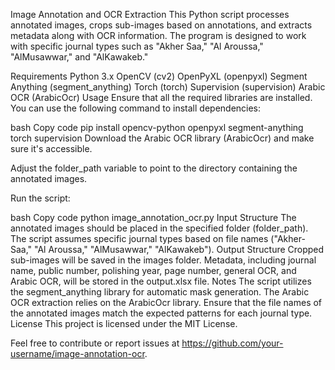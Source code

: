 Image Annotation and OCR Extraction
This Python script processes annotated images, crops sub-images based on annotations, and extracts metadata along with OCR information. The program is designed to work with specific journal types such as "Akher Saa," "Al Aroussa," "AlMusawwar," and "AlKawakeb."

Requirements
Python 3.x
OpenCV (cv2)
OpenPyXL (openpyxl)
Segment Anything (segment_anything)
Torch (torch)
Supervision (supervision)
Arabic OCR (ArabicOcr)
Usage
Ensure that all the required libraries are installed. You can use the following command to install dependencies:

bash
Copy code
pip install opencv-python openpyxl segment-anything torch supervision
Download the Arabic OCR library (ArabicOcr) and make sure it's accessible.

Adjust the folder_path variable to point to the directory containing the annotated images.

Run the script:

bash
Copy code
python image_annotation_ocr.py
Input Structure
The annotated images should be placed in the specified folder (folder_path).
The script assumes specific journal types based on file names ("Akher-Saa," "Al Aroussa," "AlMusawwar," "AlKawakeb").
Output Structure
Cropped sub-images will be saved in the images folder.
Metadata, including journal name, public number, polishing year, page number, general OCR, and Arabic OCR, will be stored in the output.xlsx file.
Notes
The script utilizes the segment_anything library for automatic mask generation.
The Arabic OCR extraction relies on the ArabicOcr library.
Ensure that the file names of the annotated images match the expected patterns for each journal type.
License
This project is licensed under the MIT License.

Feel free to contribute or report issues at https://github.com/your-username/image-annotation-ocr.
